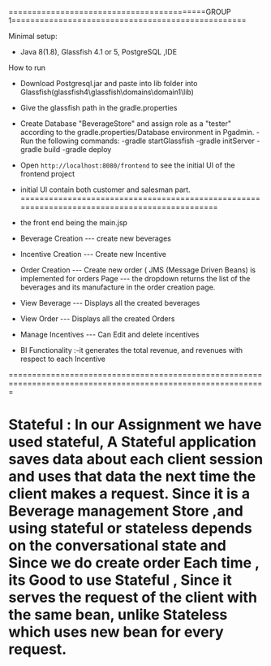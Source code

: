 ==========================================GROUP 1==================================================

Minimal setup:
- Java 8(1.8), Glassfish 4.1 or 5, PostgreSQL ,IDE

How to run
- Download Postgresql.jar and paste into lib folder into Glassfish(glassfish4\glassfish\domains\domain1\lib)
- Give the glassfish path in the  gradle.properties 
- Create   Database "BeverageStore" and assign role as a  "tester" according to the gradle.properties/Database environment in Pgadmin.
-Run the following commands:
   -gradle startGlassfish
   -gradle initServer
   -gradle build
   -gradle deploy
- Open `http://localhost:8080/frontend` to see the initial UI of the frontend project   
- initial UI contain both customer and salesman part.
=============================================================================================
- the front end being the main.jsp
- Beverage Creation  --- create new beverages 
- Incentive Creation --- Create new Incentive
- Order Creation     --- Create new order ( JMS (Message Driven Beans) is implemented for orders Page
                     --- the dropdown returns the list of the beverages and its manufacture in the order creation page.
                     
- View Beverage      --- Displays all the created beverages 
- View Order         --- Displays all the created Orders
- Manage Incentives  --- Can Edit and delete incentives 
- BI Functionality     :-it generates the total revenue, and revenues with respect to each Incentive

=============================================================================================================

Stateful :
In our Assignment we have used stateful, 
A Stateful application saves data about each client session and uses that data the next time the client makes a request.
Since it is a Beverage management Store ,and using stateful or stateless depends on the conversational state and 
Since we do create order Each time , its Good to use Stateful , Since it serves the request  of the client with the same
bean, unlike Stateless which uses new bean for every request.
===========================================================================================================
